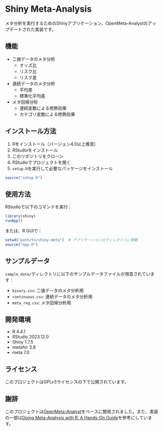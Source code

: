 # Shiny Meta-Analysis

メタ分析を実行するためのShinyアプリケーション。OpenMeta-Analystのアップデートされた実装です。

## 機能

- 二値データのメタ分析
  - オッズ比
  - リスク比
  - リスク差
- 連続データのメタ分析
  - 平均差
  - 標準化平均差
- メタ回帰分析
  - 連続変数による修飾効果
  - カテゴリ変数による修飾効果

## インストール方法

1. Rをインストール（バージョン4.0以上推奨）
2. RStudioをインストール
3. このリポジトリをクローン
4. RStudioでプロジェクトを開く
5. `setup.R`を実行して必要なパッケージをインストール

```r
source("setup.R")
```

## 使用方法

RStudioで以下のコマンドを実行：

```r
library(shiny)
runApp()
```

または、R GUIで：

```r
setwd("path/to/shiny-meta")  # アプリケーションのディレクトリに移動
source("app.R")
```

## サンプルデータ

`sample_data/`ディレクトリに以下のサンプルデータファイルが用意されています：

- `binary.csv`: 二値データのメタ分析用
- `continuous.csv`: 連続データのメタ分析用
- `meta_reg.csv`: メタ回帰分析用

## 開発環境

- R 4.4.1
- RStudio 2023.12.0
- Shiny 1.7.5
- metafor 3.8
- meta 7.0

## ライセンス

このプロジェクトはGPLv3ライセンスの下で公開されています。

## 謝辞

このプロジェクトは[OpenMeta-Analyst](https://github.com/bwallace/OpenMeta-analyst-)をベースに開発されました。また、実装の一部は[Doing Meta-Analysis with R: A Hands-On Guide](https://github.com/MathiasHarrer/Doing-Meta-Analysis-in-R)を参考にしています。
